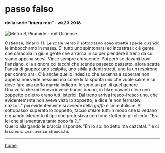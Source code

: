 # passo falso  

#### della serie “intera rete” - wk23 2018  
![](https://live.staticflickr.com/65535/49138061098_3c78ed3d03_z.jpg "Metro B, Piramide - exit Ostiense")  

Ostiense, binario 11. Le scale verso il sottopasso sono strette specie quando le imbocchiamo in massa. E' tutto uno spintonarsi ed incastrasi: c'è gente che caracolla in giù e gente che arranca in su per prendere il treno da cui siamo appena scesi. Vince sempre chi scende.
Poi però se davanti trovi l'anziano, o la signora coi tacchi che scende passetto passetto, allora scatta l'ansia di gruppo: uno scalpita, uno sibila a denti stretti, uno fa un respirone per controllarsi. C'è anche quello indeciso che accenna a superare non appena non vede nessuno ma come lo fa spunta uno che vuole salire e lui deve fare una goffa marcia indietro. Io sono un po' di quel genere.  
Una volta che mi tenevo invece buono buono, in fila e davanti c'era uno zoppetto e dietro erano tutti isterici. Dal treno arriva fresco-fresco uno, che evidentemente non aveva visto lo zoppetto, e dice "e non fermatevi cazzo!.." poi evidentemente si avvede della *gaffe* e ammutolisce.
Al sottopasso, superato lo zoppetto, faccio sfilare tutti in modo che lo vedano e quando intercetto il tipo che protestava con tono sfottente gli chiedo: "Era lei che si lamentava tanto poco fa ?.."  
Quello allargando le braccia risponde: "Eh lo so: ho detto 'na cazzata!.." e ci lasciamo così, senza strascichi.  

---  
[home](/interarete.md)   
